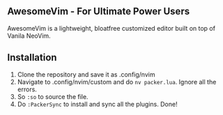 ## AwesomeVim - For Ultimate Power Users 

AwesomeVim is a lightweight, bloatfree customized editor built on top of Vanila NeoVim. 

## Installation 

1. Clone the repository and save it as .config/nvim
2. Navigate to .config/nvim/custom and do `nv packer.lua`. Ignore all the errors. 
3. So `:so` to source the file.
4. Do `:PackerSync` to install and sync all the plugins. Done!
